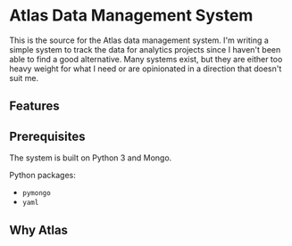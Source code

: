 # Atlas Data Management System	

This is the source for the Atlas data management system.  I'm writing a simple system to track the data for analytics projects since I haven't been able to find a good alternative.  Many systems exist, but they are either too heavy weight for what I need or are opinionated in a direction that doesn't suit me.  

## Features



## Prerequisites

The system is built on Python 3 and Mongo.  

Python packages:
- `pymongo`
- `yaml`

## Why Atlas

